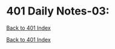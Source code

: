 # 401 Daily Notes-03:
[Back to 401 Index](../401-index.md)<br>


<!-- notes here -->


[Back to 401 Index](../401-index.md)